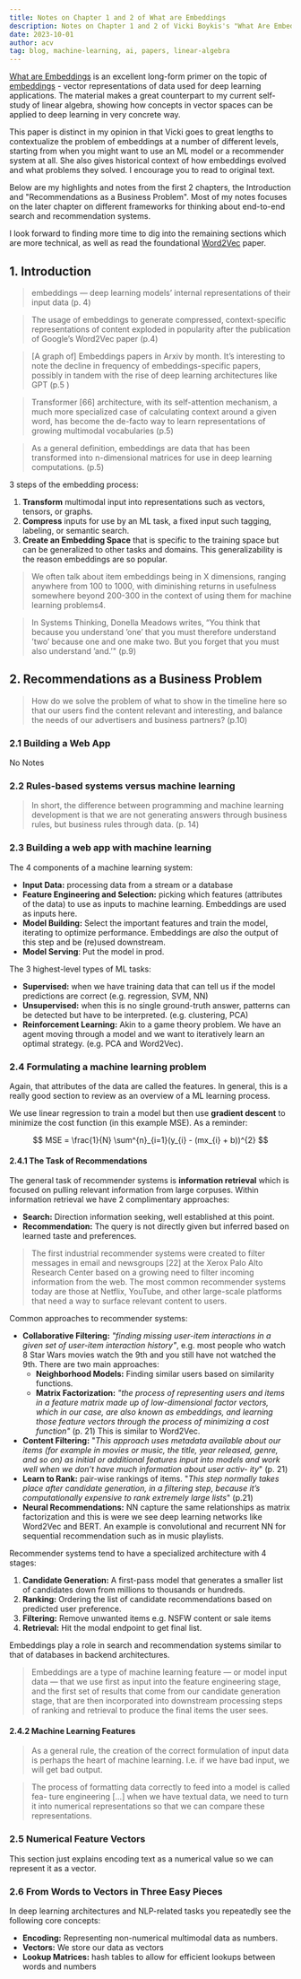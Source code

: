 ```yaml
---
title: Notes on Chapter 1 and 2 of What are Embeddings
description: Notes on Chapter 1 and 2 of Vicki Boykis's "What Are Embeddings" paper
date: 2023-10-01
author: acv
tag: blog, machine-learning, ai, papers, linear-algebra
---
```


[What are Embeddings](https://vicki.substack.com/p/what-are-embeddings) is an excellent long-form primer on the topic of [embeddings](https://en.wikipedia.org/wiki/Word_embedding) - vector representations of data used for deep learning applications. The material makes a great counterpart to my current self-study of linear algebra, showing how concepts in vector spaces can be applied to deep learning in very concrete way. 

This paper is distinct in my opinion in that Vicki goes to great lengths to contextualize the problem of embeddings at a number of different levels, starting from when you might want to use an ML model or a recommender system at all. She also gives historical context of how embeddings evolved and what problems they solved. I encourage you to read to original text.

Below are my highlights and notes from the first 2 chapters, the Introduction and "Recommendations as a Business Problem". Most of my notes focuses on the later chapter on different frameworks for thinking about end-to-end search and recommendation systems. 

I look forward to finding more time to dig into the remaining sections which are more technical, as well as read the foundational [Word2Vec](https://en.wikipedia.org/wiki/Word2vec) paper.

## 1. Introduction

> embeddings — deep learning models’ internal representations of their input data (p. 4)

> The usage of embeddings to generate compressed, context-specific representations of content exploded in popularity after the publication of Google’s Word2Vec paper (p.4)

> [A graph of] Embeddings papers in Arxiv by month. It’s interesting to note the decline in frequency of embeddings-specific papers, possibly in tandem with the rise of deep learning architectures like GPT (p.5 )

>Transformer [66] architecture, with its self-attention mechanism, a much more specialized case of calculating context around a given word, has become the de-facto way to learn representations of growing multimodal vocabularies (p.5)

> As a general definition, embeddings are data that has been transformed into n-dimensional matrices for use in deep learning computations. (p.5)

3 steps of the embedding process:

1. **Transform** multimodal input into representations such as vectors, tensors, or graphs.
2. **Compress** inputs for use by an ML task, a fixed input such tagging, labeling, or semantic search.
3. **Create an Embedding Space** that is specific to the training space but can be generalized to other tasks and domains. This generalizability is the reason embeddings are so popular.

>We often talk about item embeddings being in X dimensions, ranging anywhere from 100 to 1000, with diminishing returns in usefulness somewhere beyond 200-300 in the context of using them for machine learning problems4.

>In Systems Thinking, Donella Meadows writes, “You think that because you understand ’one’ that you must therefore understand ’two’ because one and one make two. But you forget that you must also understand ’and.’" (p.9)

## 2. Recommendations as a Business Problem

>How do we solve the problem of what to show in the timeline here so that our users find the content relevant and interesting, and balance the needs of our advertisers and business partners? (p.10)

### 2.1 Building a Web App

No Notes
### 2.2 Rules-based systems versus machine learning

>In short, the difference between programming and machine learning development is that we are not generating answers through business rules, but business rules through data. (p. 14)

### 2.3 Building a web app with machine learning

The 4 components of a machine learning system:

- **Input Data:** processing data from a stream or a database
- **Feature Engineering and Selection:** picking which features (attributes of the data) to use as inputs to machine learning. Embeddings are used as inputs here. 
- **Model Building:** Select the important features and train the model, iterating to optimize performance. Embeddings are *also* the output of this step and be (re)used downstream.
- **Model Serving**: Put the model in prod.

The 3 highest-level types of ML tasks:

- **Supervised:** when we have training data that can tell us if the model predictions are correct (e.g. regression, SVM, NN)
- **Unsupervised:** when this is no single ground-truth answer, patterns can be detected but have to be interpreted. (e.g. clustering, PCA)
- **Reinforcement Learning:** Akin to a game theory problem. We have an agent moving through a model and we want to iteratively learn an optimal strategy. (e.g. PCA and Word2Vec).

### 2.4 Formulating a machine learning problem

Again, that attributes of the data are called the features. In general, this is a really good section to review as an overview of a ML learning process.

We use linear regression to train a model but then use **gradient descent** to minimize the cost function (in this example MSE). As a reminder:

$$
MSE = \frac{1}{N} \sum^{n}_{i=1}(y_{i} - (mx_{i} + b))^{2}
$$

#### 2.4.1 The Task of Recommendations

The general task of recommender systems is **information retrieval** which is focused on pulling relevant information from large corpuses. Within information retrieval we have 2 complimentary approaches: 

- **Search:** Direction information seeking, well established at this point.
- **Recommendation:** The query is not directly given but inferred based on learned taste and preferences.

> The first industrial recommender systems were created to filter messages in email and newsgroups [22] at the Xerox Palo Alto Research Center based on a growing need to filter incoming information from the web. The most common recommender systems today are those at Netflix, YouTube, and other large-scale platforms that need a way to surface relevant content to users.

Common approaches to recommender systems:

- **Collaborative Filtering:** *"finding missing user-item interactions in a given set of user-item interaction history"*, e.g. most people who watch 8 Star Wars movies watch the 9th and you still have not watched the 9th. There are two main approaches:
	- **Neighborhood Models:** Finding similar users based on similarity functions.
	- **Matrix Factorization:** *"the process of representing users and items in a feature matrix made up of low-dimensional factor vectors, which in our case, are also known as embeddings, and learning those feature vectors through the process of minimizing a cost function"* (p. 21) This is similar to Word2Vec.
- **Content Filtering:** "*This approach uses metadata available about our items (for example in movies or music, the title, year released, genre, and so on) as initial or additional features input into models and work well when we don’t have much information about user activ- ity*" (p. 21)
- **Learn to Rank:** pair-wise rankings of items. "*This step normally takes place after candidate generation, in a filtering step, because it’s computationally expensive to rank extremely large lists*" (p.21)
- **Neural Recommendations:** NN capture the same relationships as matrix factorization and this is were we see deep learning networks like Word2Vec and BERT. An example is convolutional and recurrent NN for sequential recommendation such as in music playlists.

Recommender systems tend to have a specialized architecture with 4 stages:

1. **Candidate Generation:** A first-pass model that generates a smaller list of candidates down from millions to thousands or hundreds.
2. **Ranking:** Ordering the list of candidate recommendations based on predicted user preference.
3. **Filtering:** Remove unwanted items e.g. NSFW content or sale items
4. **Retrieval:** Hit the modal endpoint to get final list.

Embeddings play a role in search and recommendation systems similar to that of databases in backend architectures. 

>Embeddings are a type of machine learning feature — or model input data — that we use first as input into the feature engineering stage, and the first set of results that come from our candidate generation stage, that are then incorporated into downstream processing steps of ranking and retrieval to produce the final items the user sees.
#### 2.4.2 Machine Learning Features

>As a general rule, the creation of the correct formulation of input data is perhaps the heart of machine learning. I.e. if we have bad input, we will get bad output.

> The process of formatting data correctly to feed into a model is called fea- ture engineering [...] when we have textual data, we need to turn it into numerical representations so that we can compare these representations.
### 2.5 Numerical Feature Vectors

This section just explains encoding text as a numerical value so we can represent it as a vector.
### 2.6 From Words to Vectors in Three Easy Pieces

In deep learning architectures and NLP-related tasks you repeatedly see the following core concepts:

- **Encoding:** Representing non-numerical multimodal data as numbers.
- **Vectors:** We store our data as vectors
- **Lookup Matrices:** hash tables to allow for efficient lookups between words and numbers 
